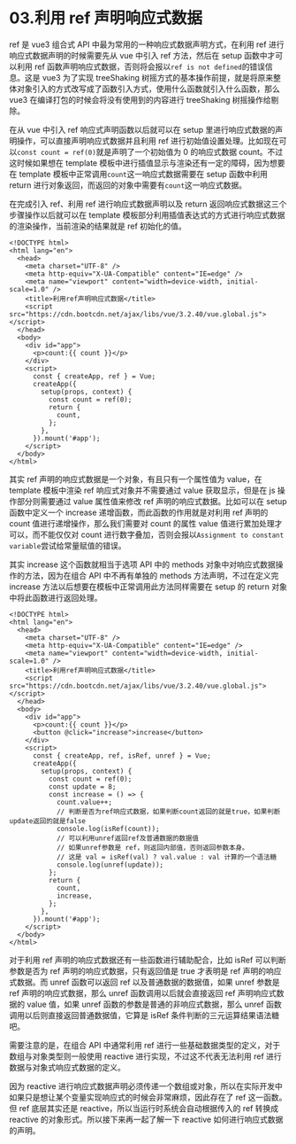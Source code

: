 # 03.利用 ref 声明响应式数据

ref 是 vue3 组合式 API 中最为常用的一种响应式数据声明方式，在利用 ref 进行响应式数据声明的时候需要先从 vue 中引入 ref 方法，然后在 setup 函数中才可以利用 ref 函数声明响应式数据，否则将会报以`ref is not defined`的错误信息。这是 vue3 为了实现 treeShaking 树摇方式的基本操作前提，就是将原来整体对象引入的方式改写成了函数引入方式，使用什么函数就引入什么函数，那么 vue3 在编译打包的时候会将没有使用到的内容进行 treeShaking 树摇操作给剔除。

在从 vue 中引入 ref 响应式声明函数以后就可以在 setup 里进行响应式数据的声明操作，可以直接声明响应式数据并且利用 ref 进行初始值设置处理。比如现在可以`const count = ref(0)`就是声明了一个初始值为 0 的响应式数据 count。不过这时候如果想在 template 模板中进行插值显示与渲染还有一定的障碍，因为想要在 template 模板中正常调用`count`这一响应式数据需要在 setup 函数中利用 return 进行对象返回，而返回的对象中需要有`count`这一响应式数据。

在完成引入 ref、利用 ref 进行响应式数据声明以及 return 返回响应式数据这三个步骤操作以后就可以在 template 模板部分利用插值表达式的方式进行响应式数据的渲染操作，当前渲染的结果就是 ref 初始化的值。

```vue
<!DOCTYPE html>
<html lang="en">
  <head>
    <meta charset="UTF-8" />
    <meta http-equiv="X-UA-Compatible" content="IE=edge" />
    <meta name="viewport" content="width=device-width, initial-scale=1.0" />
    <title>利用ref声明响应式数据</title>
    <script src="https://cdn.bootcdn.net/ajax/libs/vue/3.2.40/vue.global.js"></script>
  </head>
  <body>
    <div id="app">
      <p>count:{{ count }}</p>
    </div>
    <script>
      const { createApp, ref } = Vue;
      createApp({
        setup(props, context) {
          const count = ref(0);
          return {
            count,
          };
        },
      }).mount('#app');
    </script>
  </body>
</html>
```

其实 ref 声明的响应式数据是一个对象，有且只有一个属性值为 value，在 template 模板中渲染 ref 响应式对象并不需要通过 value 获取显示，但是在 js 操作部分则需要通过 value 属性值来修改 ref 声明的响应式数据。比如可以在 setup 函数中定义一个 increase 递增函数，而此函数的作用就是对利用 ref 声明的 count 值进行递增操作，那么我们需要对 count 的属性 value 值进行累加处理才可以，而不能仅仅对 count 进行数字叠加，否则会报以`Assignment to constant variable`尝试给常量赋值的错误。

其实 increase 这个函数就相当于选项 API 中的 methods 对象中对响应式数据操作的方法，因为在组合 API 中不再有单独的 methods 方法声明，不过在定义完 increase 方法以后想要在模板中正常调用此方法同样需要在 setup 的 return 对象中将此函数进行返回处理。

```vue
<!DOCTYPE html>
<html lang="en">
  <head>
    <meta charset="UTF-8" />
    <meta http-equiv="X-UA-Compatible" content="IE=edge" />
    <meta name="viewport" content="width=device-width, initial-scale=1.0" />
    <title>利用ref声明响应式数据</title>
    <script src="https://cdn.bootcdn.net/ajax/libs/vue/3.2.40/vue.global.js"></script>
  </head>
  <body>
    <div id="app">
      <p>count:{{ count }}</p>
      <button @click="increase">increase</button>
    </div>
    <script>
      const { createApp, ref, isRef, unref } = Vue;
      createApp({
        setup(props, context) {
          const count = ref(0);
          const update = 8;
          const increase = () => {
            count.value++;
            // 判断是否为ref响应式数据，如果判断count返回的就是true，如果判断update返回的就是false
            console.log(isRef(count));
            // 可以利用unref返回ref及普通数据的数据值
            // 如果unref参数是 ref，则返回内部值，否则返回参数本身。
            // 这是 val = isRef(val) ? val.value : val 计算的一个语法糖
            console.log(unref(update));
          };
          return {
            count,
            increase,
          };
        },
      }).mount('#app');
    </script>
  </body>
</html>
```

对于利用 ref 声明的响应式数据还有一些函数进行辅助配合，比如 isRef 可以判断参数是否为 ref 声明的响应式数据，只有返回值是 true 才表明是 ref 声明的响应式数据。而 unref 函数可以返回 ref 以及普通数据的数据值，如果 unref 参数是 ref 声明的响应式数据，那么 unref 函数调用以后就会直接返回 ref 声明响应式数据的 value 值，如果 unref 函数的参数是普通的非响应式数据，那么 unref 函数调用以后则直接返回普通数据值，它算是 isRef 条件判断的三元运算结果语法糖吧。

需要注意的是，在组合 API 中通常利用 ref 进行一些基础数据类型的定义，对于数组与对象类型则一般使用 reactive 进行实现，不过这不代表无法利用 ref 进行数据与对象式响应式数据的定义。

因为 reactive 进行响应式数据声明必须传递一个数组或对象，所以在实际开发中如果只是想让某个变量实现响应式的时候会非常麻烦，因此存在了 ref 这一函数。但 ref 底层其实还是 reactive，所以当运行时系统会自动根据传入的 ref 转换成 reactive 的对象形式。所以接下来再一起了解一下 reactive 如何进行响应式数据的声明。
